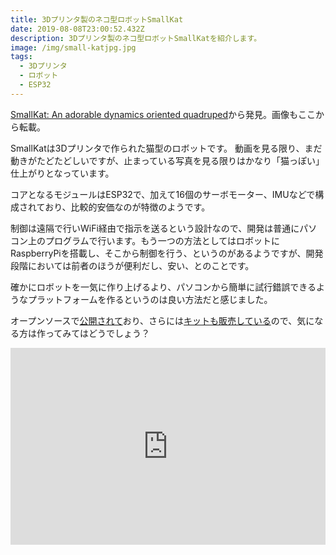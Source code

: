 ```yaml
---
title: 3Dプリンタ製のネコ型ロボットSmallKat
date: 2019-08-08T23:00:52.432Z
description: 3Dプリンタ製のネコ型ロボットSmallKatを紹介します。
image: /img/small-katjpg.jpg
tags:
  - 3Dプリンタ
  - ロボット
  - ESP32
---
```

[SmallKat: An adorable dynamics oriented quadruped](https://hackaday.io/project/164727-smallkat-an-adorable-dynamics-oriented-quadruped)から発見。画像もここから転載。

SmallKatは3Dプリンタで作られた猫型のロボットです。
動画を見る限り、まだ動きがたどたどしいですが、止まっている写真を見る限りはかなり「猫っぽい」仕上がりとなっています。

コアとなるモジュールはESP32で、加えて16個のサーボモーター、IMUなどで構成されており、比較的安価なのが特徴のようです。

制御は遠隔で行いWiFi経由で指示を送るという設計なので、開発は普通にパソコン上のプログラムで行います。もう一つの方法としてはロボットにRaspberryPiを搭載し、そこから制御を行う、というのがあるようですが、開発段階においては前者のほうが便利だし、安い、とのことです。

確かにロボットを一気に作り上げるより、パソコンから簡単に試行錯誤できるようなプラットフォームを作るというのは良い方法だと感じました。

オープンソースで[公開されて](https://github.com/OperationSmallKat/SmallKat_V2)おり、さらには[キットも販売している](https://www.tindie.com/products/madhephaestus/smallkat-an-dynamics-oriented-robot-cat-kit/)ので、気になる方は作ってみてはどうでしょう？

<iframe width="100%" height="315" src="https://www.youtube.com/embed/0kAPtRiv94w" frameborder="0" allow="accelerometer; autoplay; encrypted-media; gyroscope; picture-in-picture" allowfullscreen></iframe>
